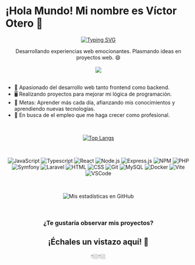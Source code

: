 # ¡Hola Mundo! Mi nombre es Víctor Otero 👋

<div align="center">
 
[![Typing SVG](https://readme-typing-svg.demolab.com?font=Fira+Code&weight=600&size=25&pause=1000&color=5D68FF&width=435&lines=Full+Stack+Developer+%F0%9F%92%BB)](https://git.io/typing-svg)
</div>

<div align="center">
 Desarrollando experiencias web emocionantes. Plasmando ideas en proyectos web. 😄

<br/>
<br/>
<a href="https://www.linkedin.com/in/victor-otero-vidal/">
  <img
    src="https://img.shields.io/badge/-Víctor_Otero_Vidal-orange?style=-square&logo=Linkedin&logoColor=white&color=A0522D&link="https://www.linkedin.com/victor-otero-vidal//>
</a>
</div>

 <br/>

* 🎨 Apasionado del desarrollo web tanto frontend como backend.
* 🖥️ Realizando proyectos para mejorar mi lógica de programación.
* 📑 Metas: Aprender más cada día, afianzando mis conocimientos y aprendiendo nuevas tecnologías.
* 👥 En busca de el empleo que me haga crecer como profesional.

<br />

<div align="center">

[![Top Langs](https://github-readme-stats.vercel.app/api/top-langs/?username=Victorotr&custom_title=Lenguajes%20más%20usados&layout=compact&bg_color=22272E&text_color=ffffff&hide_border=true&title_color=FDBCB4)](https://github.com/FlorPManzano/github-readme-stats)

</div>

<br />

<div align="center">

  ![JavaScript](https://img.shields.io/badge/JavaScript-F7DF1E.svg?style=for-the-badge&logo=JavaScript&logoColor=22272E)
  ![Typescript](https://img.shields.io/badge/TypeScript-007ACC?style=for-the-badge&logo=typescript&logoColor=white)
  ![React](https://img.shields.io/badge/React-61DAFB.svg?style=for-the-badge&logo=React&logoColor=22272E)
  ![Node.js](https://img.shields.io/badge/Node.js-339933.svg?style=for-the-badge&logo=nodedotjs&logoColor=white)
  ![Express.js](https://img.shields.io/badge/express.js-%23404d59.svg?style=for-the-badge&logo=express&logoColor=%2361DAFB)
  ![NPM](https://img.shields.io/badge/NPM-%23CB3837.svg?style=for-the-badge&logo=npm&logoColor=white)
  ![PHP](https://img.shields.io/badge/PHP-777BB4?style=for-the-badge&logo=php&logoColor=white)
  ![Symfony](https://img.shields.io/badge/Symfony-000000?style=for-the-badge&logo=Symfony&logoColor=white)
  ![Laravel](https://img.shields.io/badge/Laravel-FF2D20?style=for-the-badge&logo=laravel&logoColor=white)
  ![HTML](https://img.shields.io/badge/HTML5-E34F26?style=for-the-badge&logo=html5&logoColor=white)
  ![CSS](https://img.shields.io/badge/CSS3-1572B6?style=for-the-badge&logo=css3&logoColor=white)
  ![Git](https://img.shields.io/badge/GIT-E44C30?style=for-the-badge&logo=git&logoColor=white)
  ![MySQL](https://img.shields.io/badge/MySQL-005C84?style=for-the-badge&logo=mysql&logoColor=white)
  ![Docker](https://img.shields.io/badge/Docker-2CA5E0?style=for-the-badge&logo=docker&logoColor=white)
  ![Vite](https://img.shields.io/badge/Vite-646CFF.svg?style=for-the-badge&logo=Vite&logoColor=white)
  ![VSCode](https://img.shields.io/badge/Visual%20Studio%20Code-007ACC.svg?style=for-the-badge&logo=Visual-Studio-Code&logoColor=white)

</div>

<br />

<div align="center">
  
  ![Mis estadísticas en GitHub](https://github-readme-stats.vercel.app/api?username=Victorotr&count_private=true&include_all_commits&custom_title=Mis%20Estadísticas%20en%20GitHub&show_icons=true&bg_color=22272E&text_color=ffffff&hide_border=true&title_color=FDBCB4&icon_color=EB636B)
  
</div>

<br />

<h3 align="center">
¿Te gustaría observar mis proyectos?
</h3>
<h2 align="center">
¡Échales un vistazo aquí! 👀
</h2>

<div align="center">👇🏼👇🏼</div>
